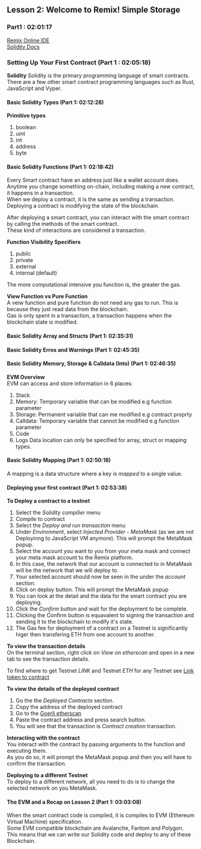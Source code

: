 ## Lesson 2: Welcome to Remix! Simple Storage  
### Part1 : 02:01:17
[Remix Online IDE](https://remix.ethereum.org/)    
[Solidity Docs](https://docs.soliditylang.org/en/latest/index.html)    

### Setting Up Your First Contract  (Part 1 : 02:05:18)
__Solidity__
Solidity is the primary programming language of smart contracts.   
There are a few other smart contract programming languages such as Rust, JavaScript and Vyper.   

#### Basic Solidity Types (Part 1: 02:12:28)  
__Primitive types__  
1. boolean
2. uint
3. int
4. address
5. byte

#### Basic Solidity Functions (Part 1: 02:18:42)  
Every Smart contract have an address just like a wallet account does.   
Anytime you change something on-chain, including making a new contract, it happens in a transaction.  
When we deploy a contract, it is the same as sending a transaction.  
Deploying a contract is modifying the state of the blockchain.  


After deploying a smart contract, you can interact with the smart contract by calling the methods of the smart contract.  
These kind of interactions are considered a transaction.  

__Function Visibility Specifiers__  
1. public
2. private
3. external
4. internal (default)  

The more computational intensive you function is, the greater the gas.   

__View Function vs Pure Function__   
A veiw function and pure function do not need any gas to run. This is because they just read data from the blockchain.  
Gas is only spent in a transaction, a transaction happens when the blockchain state is modified.     

#### Basic Solidity Array and Structs  (Part 1: 02:35:31)  

#### Basic Solidity Erros and Warnings (Part 1: 02:45:35)  

#### Basic Solidity Memory, Storage & Calldata (Into) (Part 1: 02:46:35)  
__EVM Overview__  
EVM can access and store information in 6 places:  
1. Stack
2. Memory: Temporary variable that can be modified e.g function parameter
3. Storage: Permanent variable that can me modified e.g contract proprty
4. Calldata: Temporary variable that cannot be modified e.g function parameter
5. Code
6. Logs
Data location can only be specified for array, struct or mapping types.   

#### Basic Solidity Mapping (Part 1: 02:50:18)
A mapping is a data structure where a key is _mapped_ to a single value.  

#### Deploying your first contract (Part 1: 02:53:38)   
__To Deploy a contract to a testnet__  
1. Select the _Solidity compilier_ menu
2. Compile to contract
3. Select the _Deploy and run transaction_ menu
4. Under _Environment_, select _Injected Provider - MetaMask_ (as we are not Deployinng to JavaScript VM anymore). This will prompt the MetaMask popup.
5. Select the account you want to you from your meta mask and connect your meta mask account to the Remix platform.  
6. In this case, the network that our account is connected to in MetaMask will be the network that we will deploy to.  
7. Your selected account should now be seen in the under the _account_ section.  
8. Click on deploy button. This will prompt the MetaMask popup
9. You can look at the detail and the data for the smart contract you are deploying.  
10. Click the _Confirm_ button and wait for the deployment to be complete.  
11. Clicking the Confirm button is equavalent to signing the transaction and sending it to the blockchain to modify it's state.
12. The Gas fee for deployment of a contract on a Testnet is significantly higer then transfering ETH from one account to another.    


__To  view the transaction details__  
On the terminal section, right click on _View on etherscan_ and open in a new tab to see the transaction details.  

To find where to get Testnet _LINK_ and Testnet _ETH_  for any Testnet see [Link token to contract](https://docs.chain.link/resources/link-token-contracts/)  


__To view the details of the deployed contract__   
1. Go the the _Deployed Contracts_ section.
2. Copy the address of the deployed contract  
3. Go to the [Goerli etherscan](https://goerli.etherscan.io/)
4. Paste the contract address and press search button.  
5. You will see that the transaction is _Contract creation_ transaction.  

__Interacting with the contract__  
You interact with the contract by passing arguments to the function and executing them.  
As you do so, it will prompt the MetaMask popup and then you will have to confirm the transaction.    

__Deploying to a different Testnet__  
To deploy to a different network, all you need to do is to change the selected network on you MetaMask.  

#### The EVM and a Recap on Lesson 2 (Part 1: 03:03:08)  
When the smart contract code is compiled, it is compiles to EVM (Ethereum Virtual Machine) specification.     
Some EVM compatible blockchain are Avalanche, Fantom and Polygon.   
This means that we can write our Solidity code and deploy to any of these Blockchain.   
